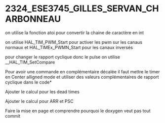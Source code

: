 # 2324_ESE3745_GILLES_SERVAN_CHARBONNEAU

on utilise la fonction atoi pour convertir la chaine de caractère en int

on utilise HAL_TIM_PWM_Start pour activer les pwm sur les canaus normaux et HAL_TIMEx_PWMN_Start pour les canaux inversés

pour changer le rapport cyclique donc le pulse on utilise __HAL_TIM_SetCompare

Pour avoir une commande en complémentaire décalée il faut mettre le timer en Center alligned mode et utiliser des valeurs complémentaires de rapport cyclique dans le code*

Ajouter le calcul pour les dead times

Ajouter le calcul pour ARR et PSC

Faire la mise en page et comprendre pourquoi le doxygen veut pas tout commit
